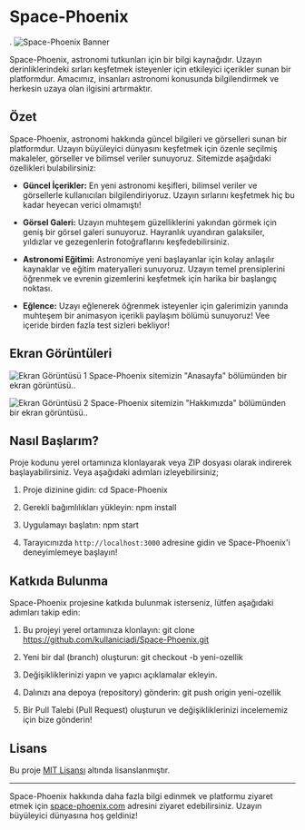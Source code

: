 # Space-Phoenix
.
![Space-Phoenix Banner](https://cdn.discordapp.com/attachments/1097848035817562223/1116366164516409425/image.png)

Space-Phoenix, astronomi tutkunları için bir bilgi kaynağıdır. Uzayın derinliklerindeki sırları keşfetmek isteyenler için etkileyici içerikler sunan bir platformdur. Amacımız, insanları astronomi konusunda bilgilendirmek ve herkesin uzaya olan ilgisini artırmaktır.

## Özet

Space-Phoenix, astronomi hakkında güncel bilgileri ve görselleri sunan bir platformdur. Uzayın büyüleyici dünyasını keşfetmek için özenle seçilmiş makaleler, görseller ve bilimsel veriler sunuyoruz. Sitemizde aşağıdaki özellikleri bulabilirsiniz:

- **Güncel İçerikler:** En yeni astronomi keşifleri, bilimsel veriler ve görsellerle kullanıcıları bilgilendiriyoruz. Uzayın sırlarını keşfetmek hiç bu kadar heyecan verici olmamıştı!

- **Görsel Galeri:** Uzayın muhteşem güzelliklerini yakından görmek için geniş bir görsel galeri sunuyoruz. Hayranlık uyandıran galaksiler, yıldızlar ve gezegenlerin fotoğraflarını keşfedebilirsiniz.

- **Astronomi Eğitimi:** Astronomiye yeni başlayanlar için kolay anlaşılır kaynaklar ve eğitim materyalleri sunuyoruz. Uzayın temel prensiplerini öğrenmek ve evrenin gizemlerini keşfetmek için harika bir başlangıç noktası.

-  **Eğlence:** Uzayı eğlenerek öğrenmek isteyenler için galerimizin yanında muhteşem bir animasyon içerikli paylaşım bölümü sunuyoruz! Vee içeride birden fazla test sizleri bekliyor!

## Ekran Görüntüleri

![Ekran Görüntüsü 1](https://cdn.discordapp.com/attachments/1097848035817562223/1116376113816535091/ana_sayfa_.png)
 Space-Phoenix sitemizin "Anasayfa" bölümünden bir ekran görüntüsü..

![Ekran Görüntüsü 2](https://cdn.discordapp.com/attachments/1097848035817562223/1116367504198082601/image.png)
 Space-Phoenix sitemizin "Hakkımızda" bölümünden bir ekran görüntüsü..

## Nasıl Başlarım?

Proje kodunu yerel ortamınıza klonlayarak veya ZIP dosyası olarak indirerek başlayabilirsiniz. Veya aşağıdaki adımları izleyebilirsiniz;

1. Proje dizinine gidin:
cd Space-Phoenix

2. Gerekli bağımlılıkları yükleyin:
npm install

3. Uygulamayı başlatın:
npm start

4. Tarayıcınızda `http://localhost:3000` adresine gidin ve Space-Phoenix'i deneyimlemeye başlayın!

## Katkıda Bulunma

Space-Phoenix projesine katkıda bulunmak isterseniz, lütfen aşağıdaki adımları takip edin:

1. Bu projeyi yerel ortamınıza klonlayın:
git clone https://github.com/kullaniciadi/Space-Phoenix.git

2. Yeni bir dal (branch) oluşturun:
git checkout -b yeni-ozellik

3. Değişikliklerinizi yapın ve yapıcı açıklamalar ekleyin.

4. Dalınızı ana depoya (repository) gönderin:
git push origin yeni-ozellik

5. Bir Pull Talebi (Pull Request) oluşturun ve değişikliklerinizi incelememiz için bize gönderin!

## Lisans

Bu proje [MIT Lisansı](LICENSE) altında lisanslanmıştır.

---

Space-Phoenix hakkında daha fazla bilgi edinmek ve platformu ziyaret etmek için [space-phoenix.com](https://www.space-phoenix.com) adresini ziyaret edebilirsiniz. Uzayın büyüleyici dünyasına hoş geldiniz!

